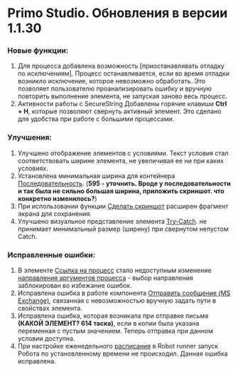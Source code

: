 # Primo Studio. Обновления в версии 1.1.30

### Новые функции:

1. Для процесса добавлена возможность [приостанавливать отладку по исключениям]. Процесс останавливается, если во время отладки возникло исключение, которое невозможно обработать. Это позволяет пользователю проанализировать ошибку и вручную повторить выполнение элемента, не запуская заново весь процесс. 
1. Активности работы с SecureString
Добавлены горячие клавиши **Ctrl + H**, которые позволяют свернуть активный элемент. Это сделано для удобства при работе с большими процессами. 

### Улучшения:

1. Улучшено отображение элементов с условиями. Текст условия стал соответствовать ширине элемента, не увеличивая ее ни при каких условиях.
1. Установлена минимальная ширина для контейнера [Последовательность](https://docs.primo-rpa.ru/primo-rpa/g_elements/osnovnye-elementy/els_diagramm/el_sequence). (**595 - уточнить. Вроде у последовательности и так была не сильно большая ширина, приложить скриншот. что конкретно изменилось?**)
1. При использовании функции [Сделать скриншот](https://docs.primo-rpa.ru/primo-rpa/primo-studio/process/elements#rabota-so-skrinshotami-vnutri-elementa) расширен фрагмент экрана для сохранения.
1. Улучшено визуальное представление элемента [Try-Catch](https://docs.primo-rpa.ru/primo-rpa/g_elements/osnovnye-elementy/els_logic/el_logic_trycatch). не принимает минимальный размер (ширину) при свернутом непустом Catch. 


### Исправленные ошибки:

1. В элементе [Ссылка на процесс](https://docs.primo-rpa.ru/primo-rpa/g_elements/osnovnye-elementy/els_logic/el_logic_link) стало недоступным изменение [направления аргументов процесса](https://docs.primo-rpa.ru/primo-rpa/primo-studio/process/variables#argumenty) - выбор направления заблокирован во избежание ошибок.
1. Исправлена ошибка в работе компонента [Отправить сообщение (MS Exchange)](https://docs.primo-rpa.ru/primo-rpa/g_elements/osnovnye-elementy/els_mail/els_exchange/el_send), связанная с невозможностью вручную задать пути в свойствах элемента.
1. Исправлена ошибка, которая возникала при отправке письма **(КАКОЙ ЭЛЕМЕНТ? 614 таска)**, если в копии была указана переменная с пустым значением. Теперь отправка при данном условии доступна.
1. При настройке еженедельного [расписания](https://docs.primo-rpa.ru/primo-rpa/primo-robot-runner/modules/schedules) в Robot runner запуск Робота по установленному времени не происходил. Данная ошибка исправлена.






